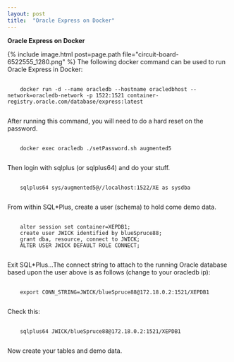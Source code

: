 ```yaml
---
layout: post
title:  "Oracle Express on Docker"
---
```

**Oracle Express on Docker**

{% include image.html post=page.path file="circuit-board-6522555_1280.png" %}&nbsp;The following docker command can be used to run Oracle Express in Docker:

<pre>
  <code>
    docker run -d --name oracledb --hostname oracledbhost --network=oracledb-network -p 1522:1521 container-registry.oracle.com/database/express:latest
  </code>
</pre>

After running this command, you will need to do a hard reset on the password.

<pre>
  <code>
    docker exec oracledb ./setPassword.sh augmented5
  </code>
</pre>

Then login with sqlplus (or sqlplus64) and do your stuff.

<pre>
  <code>
    sqlplus64 sys/augmented5@//localhost:1522/XE as sysdba
  </code>
</pre>

From within SQL*Plus, create a user (schema) to hold come demo data.

<pre>
  <code>
    alter session set container=XEPDB1;
    create user JWICK identified by blueSpruce88;
    grant dba, resource, connect to JWICK;
    ALTER USER JWICK DEFAULT ROLE CONNECT;
  </code>
</pre>

Exit SQL*Plus...The connect string to attach to the running Oracle database based upon the user above is as follows (change to your oracledb ip):

<pre>
  <code>
    export CONN_STRING=JWICK/blueSpruce88@172.18.0.2:1521/XEPDB1
  </code>
</pre>

Check this: 

<pre>
  <code>
    sqlplus64 JWICK/blueSpruce88@172.18.0.2:1521/XEPDB1
  </code>
</pre>

Now create your tables and demo data.
    

